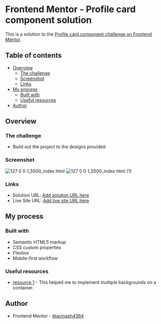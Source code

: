 # Frontend Mentor - Profile card component solution

This is a solution to the [Profile card component challenge on Frontend Mentor](https://www.frontendmentor.io/challenges/profile-card-component-cfArpWshJ).

## Table of contents

- [Overview](#overview)
  - [The challenge](#the-challenge)
  - [Screenshot](#screenshot)
  - [Links](#links)
- [My process](#my-process)
  - [Built with](#built-with)
  - [Useful resources](#useful-resources)
- [Author](#author)

## Overview

### The challenge

- Build out the project to the designs provided

### Screenshot
![127 0 0 1_5500_index html](https://github.com/avinash4364/profile-card-component/assets/24203618/86cefe16-e9c2-4611-bb4f-9b624f027127)
![127 0 0 1_5500_index html (1)](https://github.com/avinash4364/profile-card-component/assets/24203618/db2ca152-c327-4f20-bca5-5c7b238d7f3d)

### Links

- Solution URL: [Add solution URL here](https://your-solution-url.com)
- Live Site URL: [Add live site URL here](https://your-live-site-url.com)

## My process

### Built with

- Semantic HTML5 markup
- CSS custom properties
- Flexbox
- Mobile-first workflow

### Useful resources

- [resource 1](https://developer.mozilla.org/en-US/docs/Web/CSS/CSS_backgrounds_and_borders/Using_multiple_backgrounds) - This helped me to implement multiple backgrounds on a container.

## Author

- Frontend Mentor - [@avinash4364](https://www.frontendmentor.io/profile/avinash4364)
